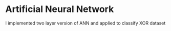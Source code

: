 # Artificial Neural Network

I implemented two layer version of ANN and applied to classify XOR dataset

